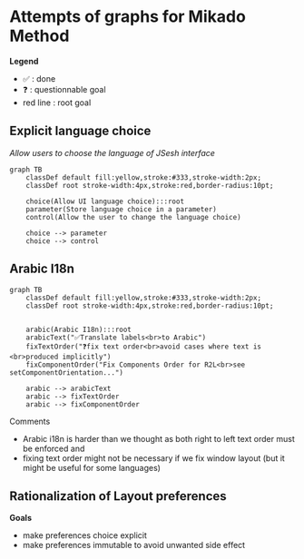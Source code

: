 # Attempts of graphs for Mikado Method


**Legend**

- ✅ : done
- ❓ : questionnable goal
- red line : root goal


## Explicit language choice

*Allow users to choose the language of JSesh interface*

```mermaid
graph TB
    classDef default fill:yellow,stroke:#333,stroke-width:2px;
    classDef root stroke-width:4px,stroke:red,border-radius:10pt;

    choice(Allow UI language choice):::root
    parameter(Store language choice in a parameter)
    control(Allow the user to change the language choice)

    choice --> parameter
    choice --> control
```
## Arabic I18n

```mermaid
graph TB
    classDef default fill:yellow,stroke:#333,stroke-width:2px;
    classDef root stroke-width:4px,stroke:red,border-radius:10pt;


    arabic(Arabic I18n):::root
    arabicText("✅Translate labels<br>to Arabic")
    fixTextOrder("❓fix text order<br>avoid cases where text is <br>produced implicitly")
    fixComponentOrder("Fix Components Order for R2L<br>see setComponentOrientation...")

    arabic --> arabicText
    arabic --> fixTextOrder
    arabic --> fixComponentOrder
```

Comments

- Arabic i18n is harder than we thought as both right to left text order must be enforced and  
- fixing text order might not be necessary if we fix window layout (but it might be useful for some languages)

## Rationalization of Layout preferences

**Goals**

- make preferences choice explicit
- make preferences immutable to avoid unwanted side effect